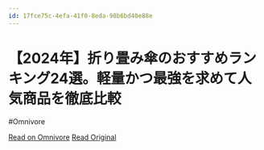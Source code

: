 ```yaml
---
id: 17fce75c-4efa-41f0-8eda-98b6bd40e88e
---
```


# 【2024年】折り畳み傘のおすすめランキング24選。軽量かつ最強を求めて人気商品を徹底比較
#Omnivore

[Read on Omnivore](https://omnivore.app/me/2024-24-18f6ac64abb)
[Read Original](https://360life.shinyusha.co.jp/articles/-/4311)

